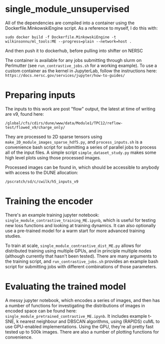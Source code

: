 # single_module_unsupervised

All of the dependencies are compiled into a container using the Dockerfile.MinkowskiEngine script. As a reference to myself, I do this with:
```
sudo docker build -f Dockerfile.MinkowskiEngine -t wilkinsonnu/ml_tools:ME --progress=plain --network=host .
```
And then push it to dockerhub, before pulling into shifter on NERSC

The container is available for any jobs submitting through slurm on Perlmutter (see `run_contrastive_jobs.sh` for a working example). To use a custom container as the kernel in JupyterLab, follow the instructions here: `https://docs.nersc.gov/services/jupyter/how-to-guides/`

# Preparing inputs
The inputs to this work are post "flow" output, the latest at time of writing are v9, found here: 
```
/global/cfs/cdirs/dune/www/data/Module1/TPC12/reflow-test/flowed_v9/charge_only/
```
They are processed to 2D sparse tensors using `make_2D_module_images_sparse_hdf5.py`, and `process_inputs.sh` is a convenience bash script for submitting a series of parallel jobs to process all of the input files. A simple script `simple_dataset_study.py` makes some high level plots using those processed images.

Processed images can be found in, which should be accessible to anybody with access to the DUNE allocation:
```
/pscratch/sd/c/cwilk/h5_inputs_v9
```

# Training the encoder
There's an example training jupyter notebook: `single_module_contrastive_training_ME.ipynb`, which is useful for testing new loss functions and looking at training dynamics. It can also optionally use a pre-trained model for a warm start for more advanced training studies.

To train at scale, `single_module_contrastive_dist_ME.py` allows for distributed training using multiple GPUs, and in principle multiple nodes (although currently that hasn't been tested). There are many arguments to the training script, and `run_contrastive_jobs.sh` provides an example bash script for submitting jobs with different combinations of those parameters.

# Evaluating the trained model
A messy jupyter notebook, which encodes a series of images, and then has a number of functions for investigating the distributions of images in encoded space can be found here: `single_module_pretrained_contrastive_ME.ipynb`. It includes example t-SNE, k nearest neighbour and DBSCAN algorithms, using (RAPIDS) cuML to use GPU-enabled implementations. Using the GPU, they're all pretty fast tested up to 500k images. There are also a number of plotting functions for convenience.
